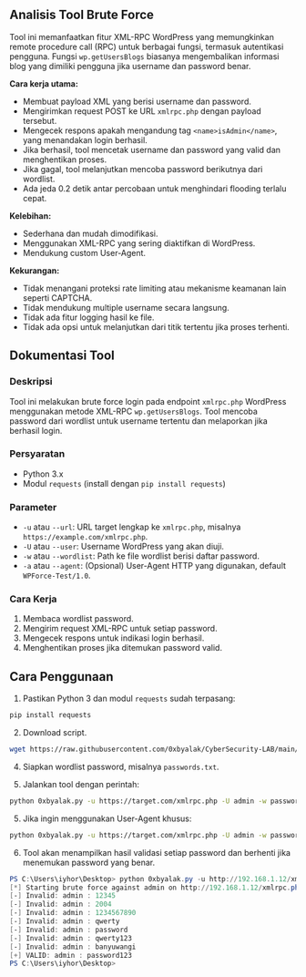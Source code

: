 ## Analisis Tool Brute Force

Tool ini memanfaatkan fitur XML-RPC WordPress yang memungkinkan remote procedure call (RPC) untuk berbagai fungsi, termasuk autentikasi pengguna. Fungsi `wp.getUsersBlogs` biasanya mengembalikan informasi blog yang dimiliki pengguna jika username dan password benar.

**Cara kerja utama:**

- Membuat payload XML yang berisi username dan password.
- Mengirimkan request POST ke URL `xmlrpc.php` dengan payload tersebut.
- Mengecek respons apakah mengandung tag `<name>isAdmin</name>`, yang menandakan login berhasil.
- Jika berhasil, tool mencetak username dan password yang valid dan menghentikan proses.
- Jika gagal, tool melanjutkan mencoba password berikutnya dari wordlist.
- Ada jeda 0.2 detik antar percobaan untuk menghindari flooding terlalu cepat.

**Kelebihan:**

- Sederhana dan mudah dimodifikasi.
- Menggunakan XML-RPC yang sering diaktifkan di WordPress.
- Mendukung custom User-Agent.

**Kekurangan:**

- Tidak menangani proteksi rate limiting atau mekanisme keamanan lain seperti CAPTCHA.
- Tidak mendukung multiple username secara langsung.
- Tidak ada fitur logging hasil ke file.
- Tidak ada opsi untuk melanjutkan dari titik tertentu jika proses terhenti.

## Dokumentasi Tool

### Deskripsi
Tool ini melakukan brute force login pada endpoint `xmlrpc.php` WordPress menggunakan metode XML-RPC `wp.getUsersBlogs`. Tool mencoba password dari wordlist untuk username tertentu dan melaporkan jika berhasil login.

### Persyaratan
- Python 3.x
- Modul `requests` (install dengan `pip install requests`)

### Parameter

- `-u` atau `--url`: URL target lengkap ke `xmlrpc.php`, misalnya `https://example.com/xmlrpc.php`.
- `-U` atau `--user`: Username WordPress yang akan diuji.
- `-w` atau `--wordlist`: Path ke file wordlist berisi daftar password.
- `-a` atau `--agent`: (Opsional) User-Agent HTTP yang digunakan, default `WPForce-Test/1.0`.

### Cara Kerja
1. Membaca wordlist password.
2. Mengirim request XML-RPC untuk setiap password.
3. Mengecek respons untuk indikasi login berhasil.
4. Menghentikan proses jika ditemukan password valid.



## Cara Penggunaan

1. Pastikan Python 3 dan modul `requests` sudah terpasang:

```bash
pip install requests
```

2. Download script.
```bash
wget https://raw.githubusercontent.com/0xbyalak/CyberSecurity-LAB/main/Tools/WPLogin-bruteforce/0xbyalak.py
```

4. Siapkan wordlist password, misalnya `passwords.txt`.

5. Jalankan tool dengan perintah:

```bash
python 0xbyalak.py -u https://target.com/xmlrpc.php -U admin -w passwords.txt
```

5. Jika ingin menggunakan User-Agent khusus:

```bash
python 0xbyalak.py -u https://target.com/xmlrpc.php -U admin -w passwords.txt -a "CustomAgent/1.0"
```

6. Tool akan menampilkan hasil validasi setiap password dan berhenti jika menemukan password yang benar.
```powershell
PS C:\Users\iyhor\Desktop> python 0xbyalak.py -u http://192.168.1.12/xmlrpc.php -U admin -w password.txt
[*] Starting brute force against admin on http://192.168.1.12/xmlrpc.php
[-] Invalid: admin : 12345
[-] Invalid: admin : 2004
[-] Invalid: admin : 1234567890
[-] Invalid: admin : qwerty
[-] Invalid: admin : password
[-] Invalid: admin : qwerty123
[-] Invalid: admin : banyuwangi
[+] VALID: admin : password123
PS C:\Users\iyhor\Desktop>
```
